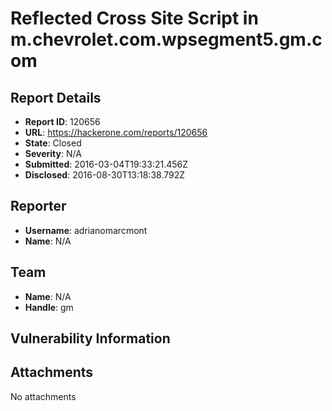 # Reflected Cross Site Script in m.chevrolet.com.wpsegment5.gm.com

## Report Details
- **Report ID**: 120656
- **URL**: https://hackerone.com/reports/120656
- **State**: Closed
- **Severity**: N/A
- **Submitted**: 2016-03-04T19:33:21.456Z
- **Disclosed**: 2016-08-30T13:18:38.792Z

## Reporter
- **Username**: adrianomarcmont
- **Name**: N/A

## Team
- **Name**: N/A
- **Handle**: gm

## Vulnerability Information


## Attachments
No attachments

